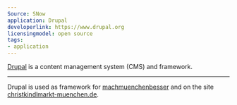```yaml
---
Source: SNow
application: Drupal
developerlink: https://www.drupal.org
licensingmodel: open source
tags:
- application
---
```

[Drupal](https://www.drupal.org) is a content management system (CMS) and framework. 

---

Drupal is used as framework for [machmuenchenbesser](mark-a-spot) and on the site [christkindlmarkt-muenchen.de](https://www.christkindlmarkt-muenchen.de).

